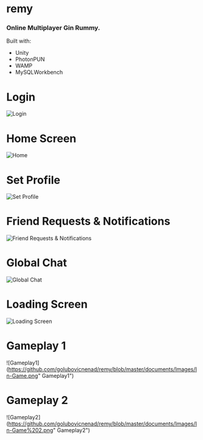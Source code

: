 # remy

### Online Multiplayer Gin Rummy. 

Built with: 
* Unity 
* PhotonPUN
* WAMP
* MySQLWorkbench 

# Login
![Login](https://github.com/golubovicnenad/remy/blob/master/documents/Images/Login.png "Login")

# Home Screen
![Home](https://github.com/golubovicnenad/remy/blob/master/documents/Images/Home.png "Home")

# Set Profile
![Set Profile](https://github.com/golubovicnenad/remy/blob/master/documents/Images/Set%20Profile.png "Set Profile")

# Friend Requests & Notifications
![Friend Requests & Notifications](https://github.com/golubovicnenad/remy/blob/master/documents/Images/Notifications%20%26%20Friends%20Requests.png "Friend Requests & Notifications")

# Global Chat
![Global Chat](https://github.com/golubovicnenad/remy/blob/master/documents/Images/Global%20Chat.png "Global Chat")

# Loading Screen
![Loading Screen](https://github.com/golubovicnenad/remy/blob/master/documents/Images/Loading%20Screen.png "Loading Screen")

# Gameplay 1
![Gameplay1](https://github.com/golubovicnenad/remy/blob/master/documents/Images/In-Game.png" Gameplay1")

# Gameplay 2
![Gameplay2](https://github.com/golubovicnenad/remy/blob/master/documents/Images/In-Game%202.png" Gameplay2")


